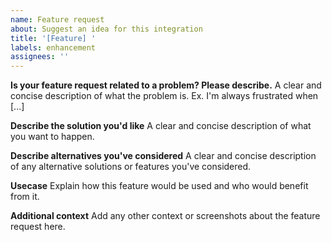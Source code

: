 ```yaml
---
name: Feature request
about: Suggest an idea for this integration
title: '[Feature] '
labels: enhancement
assignees: ''
---
```


**Is your feature request related to a problem? Please describe.**
A clear and concise description of what the problem is. Ex. I'm always frustrated when [...]

**Describe the solution you'd like**
A clear and concise description of what you want to happen.

**Describe alternatives you've considered**
A clear and concise description of any alternative solutions or features you've considered.

**Usecase**
Explain how this feature would be used and who would benefit from it.

**Additional context**
Add any other context or screenshots about the feature request here.